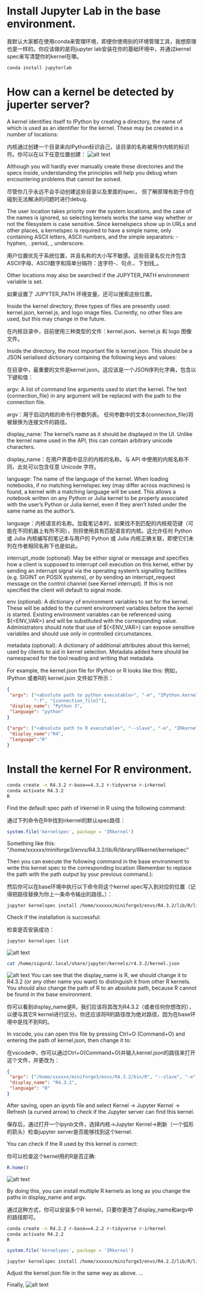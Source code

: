 # Install Jupyter Lab in the base environment.
我默认大家都在使用conda来管理环境，即便你使用别的环境管理工具，我想原理也是一样的。你应该做的是将jupyter lab安装在你的基础环境中，并通过kernel spec来写清楚你的kernel在哪。

```bash
conda install jupyterlab
```

# How can a kernel be detected by juperter server?


A kernel identifies itself to IPython by creating a directory, the name of which is used as an identifier for the kernel. These may be created in a number of locations:

内核通过创建一个目录来向IPython标识自己，该目录的名称被用作内核的标识符。你可以在以下任意位置创建：
![alt text](image.png)

Although you will hardly ever manually create these directories and the specs inside, understanding the principles will help you debug when encountering problems that cannot be solved.

尽管你几乎永远不会手动创建这些目录以及里面的spec， 但了解原理有助于你在碰到无法解决的问题时进行debug.

The user location takes priority over the system locations, and the case of the names is ignored, so selecting kernels works the same way whether or not the filesystem is case sensitive. Since kernelspecs show up in URLs and other places, a kernelspec is required to have a simple name, only containing ASCII letters, ASCII numbers, and the simple separators: - hyphen, . period, _ underscore.

用户位置优先于系统位置，并且名称的大小写不敏感。这些目录名仅允许包含ASCII字母、ASCII数字和简单分隔符：连字符-、句点.、下划线_。

Other locations may also be searched if the JUPYTER_PATH environment variable is set.

如果设置了 JUPYTER_PATH 环境变量，还可以搜索这些位置。

Inside the kernel directory, three types of files are presently used: kernel.json, kernel.js, and logo image files. Currently, no other files are used, but this may change in the future.

在内核目录中，目前使用三种类型的文件：kernel.json、kernel.js 和 logo 图像文件。

Inside the directory, the most important file is kernel.json. This should be a JSON serialised dictionary containing the following keys and values:

在目录中，最重要的文件是kernel.json。这应该是一个JSON序列化字典，包含以下键和值：

argv: A list of command line arguments used to start the kernel. The text {connection_file} in any argument will be replaced with the path to the connection file.

argv：用于启动内核的命令行参数列表。 任何参数中的文本{connection_file}将被替换为连接文件的路径。

display_name: The kernel’s name as it should be displayed in the UI. Unlike the kernel name used in the API, this can contain arbitrary unicode characters.

display_name：在用户界面中显示的内核的名称。与 API 中使用的内核名称不同，此处可以包含任意 Unicode 字符。

language: The name of the language of the kernel. When loading notebooks, if no matching kernelspec key (may differ across machines) is found, a kernel with a matching language will be used. This allows a notebook written on any Python or Julia kernel to be properly associated with the user’s Python or Julia kernel, even if they aren’t listed under the same name as the author’s.

language：内核语言的名称。加载笔记本时，如果找不到匹配的内核规范键（可能在不同机器上有所不同），则将使用具有匹配语言的内核。这允许任何 Python 或 Julia 内核编写的笔记本与用户的 Python 或 Julia 内核正确关联，即使它们未列在作者相同名称下也是如此。

interrupt_mode (optional): May be either signal or message and specifies how a client is supposed to interrupt cell execution on this kernel, either by sending an interrupt signal via the operating system’s signalling facilities (e.g. SIGINT on POSIX systems), or by sending an interrupt_request message on the control channel (see Kernel interrupt). If this is not specified the client will default to signal mode.

env (optional): A dictionary of environment variables to set for the kernel. These will be added to the current environment variables before the kernel is started. Existing environment variables can be referenced using ${<ENV_VAR>} and will be substituted with the corresponding value. Administrators should note that use of ${<ENV_VAR>} can expose sensitive variables and should use only in controlled circumstances.

metadata (optional): A dictionary of additional attributes about this kernel; used by clients to aid in kernel selection. Metadata added here should be namespaced for the tool reading and writing that metadata.

For example, the kernel.json file for IPython or R looks like this:
例如，IPython 或者R的 kernel.json 文件如下所示：

```json
{
 "argv": ["<absolute path to python executable>", "-m", "IPython.kernel",
          "-f", "{connection_file}"],
 "display_name": "Python 3",
 "language": "python"
}
```

```json
{"argv": ["<absolute path to R executable>", "--slave", "-e", "IRkernel::main()", "--args", "{connection_file}"],
 "display_name":"R4",
 "language":"R"
}
```

# Install the kernel For R environment.

```bash
conda create -n R4.3.2 r-base==4.3.2 r-tidyverse r-irkernel
conda activate R4.3.2
R
```

Find the default spec path of irkernel in R using the following command:

通过下列命令在R中找到irkernel的默认spec路径：

```R
system.file('kernelspec', package = 'IRkernel')
```
Something like this:
"/home/xxxxxx/miniforge3/envs/R4.3.2/lib/R/library/IRkernel/kernelspec"

Then you can execute the following command in the base environment to write this kernel spec to the corresponding location (Remember to replace the path with the path output by your previous command.):

然后你可以在base环境中执行以下命令将这个kernel spec写入到对应的位置（记得把路径替换为你上一条命令输出的路径。）：

```bash
jupyter kernelspec install /home/xxxxxx/miniforge3/envs/R4.3.2/lib/R/library/IRkernel/kernelspec --name 'R4.3.2' --user
```
Check if the installation is successful:

检查是否安装成功：
```bash
jupyter kernelspec list
```
![alt text](image-1.png)

```bash
cat /home/sigurd/.local/share/jupyter/kernels/r4.3.2/kernel.json
```
![alt text](image-2.png)
You can see that the display_name is R, we should change it to R4.3.2 (or any other name you want) to distinguish it from other R kernels. You should also change the path of R to an absolute path, because R cannot be found in the base environment.

你可以看到display_name是R，我们应该将其改为R4.3.2（或者任何你想改的），以便与其它R kernel进行区分。你还应该将R的路径改为绝对路径，因为在base环境中是找不到R的。

In vscode, you can open this file by pressing Ctrl+O (Command+O) and entering the path of kernel.json, then change it to:

在vscode中，你可以通过Ctrl+O(Command+O)并输入kernel.json的路径来打开这个文件，并更改为：
```json
{
 "argv": ["/home/xxxxxx/miniforge3/envs/R4.3.2/bin/R", "--slave", "-e", "IRkernel::main()", "--args", "{connection_file}"],
 "display_name": "R4.3.2",
 "language": "R"
}
```
After saving, open an ipynb file and select Kernel -> Jupyter Kernel -> Refresh (a curved arrow) to check if the Jupyter server can find this kernel.

保存后，通过打开一个ipynb文件，选择内核->Jupyter Kernel->刷新（一个弧形的箭头）检查jupyter server是否能够找到这个kernel.

You can check if the R used by this kernel is correct:

你可以检查这个kernel用的R是否正确:
```R
R.home()
```

![alt text](image-3.png)

By doing this, you can install multiple R kernels as long as you change the paths in display_name and argv.

通过这种方式，你可以安装多个R kernel，只要你更改了display_name和argv中的路径即可。
```bash
conda create -n R4.2.2 r-base==4.2.2 r-tidyverse r-irkernel
conda activate R4.2.2
R
```
```R
system.file('kernelspec', package = 'IRkernel')
```
```bash
jupyter kernelspec install /home/xxxxxx/miniforge3/envs/R4.2.2/lib/R/library/IRkernel/kernelspec --name 'R4.2.2' --user
```
Adjust the kernel.json file in the same way as above.
...

Finally,
![alt text](image-5.png)
